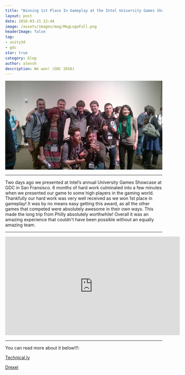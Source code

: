 ```yaml
---
title: "Winning 1st Place In Gameplay at the Intel University Games Showcase (GDC 2016)"
layout: post
date: 2016-03-21 22:44
image: /assets/images/mog/MogLogoFull.png
headerImage: false
tag:
- unity3d
- gdc
star: true
category: blog
author: alexsh
description: We won! (GDC 2016)
---
```


![Taking Home the Tropy! GDC - 2016](/assets/images/mog/gdc_winning.jpg)

---

Two days ago we presented at Intel’s annual University Games Showcase at GDC in San Fransisco. 6 months of hard work culminated into a few minutes when we presented our game to some high players in the gaming world. Thankfully our hard work was very well received as we won 1st place in gameplay! It was by no means easy getting this award, as all the other games that competed were absolutely awesome in their own ways. This made the long trip from Philly absolutely worthwhile! Overall it was an amazing experience that couldn't have been possible without an equally amazing team.

---
<iframe width="560" height="315" src="https://www.youtube.com/embed/1d8IieR-cQI" frameborder="0" allow="autoplay; encrypted-media" allowfullscreen></iframe>

---

You can read more about it below!!!:

[Technical.ly](https://technical.ly/philly/2016/04/13/drexel-andrew-lichtsinn-intel-university-games/)

[Drexel](https://newsblog.drexel.edu/2016/03/23/student-designed-game-squeezes-out-competition-at-intel-game-developers-conference/)